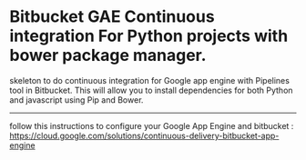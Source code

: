 # Bitbucket GAE Continuous integration For Python projects with bower package manager. 
skeleton to do continuous integration for Google app engine with Pipelines tool in Bitbucket. This will allow you to install dependencies for both Python and javascript using Pip and Bower.


----------

follow this instructions to configure your Google App Engine and bitbucket : 
https://cloud.google.com/solutions/continuous-delivery-bitbucket-app-engine
